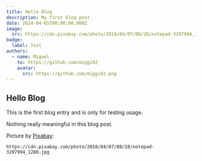 ```yaml
---
title: Hello Blog
description: My first blog post
date: 2024-04-05T00:00:00.000Z
image:
  src: https://cdn.pixabay.com/photo/2018/04/07/08/28/notepad-3297994_1280.jpg
badge:
  label: Test
authors:
  - name: Miguel
    to: https://github.com/miggi92
    avatar:
      src: https://github.com/miggi92.png
---
```


## Hello Blog

This is the first blog entry and is only for testing usage.

Nothing really meaningful in this blog post.

Picture by [Pixabay](https://pixabay.com/):

```
https://cdn.pixabay.com/photo/2018/04/07/08/28/notepad-3297994_1280.jpg
```